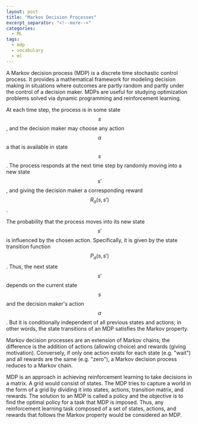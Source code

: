 ```yaml
---
layout: post
title: "Markov Decision Processes"
excerpt_separator: "<!--more-->"
categories:
  - ML
tags:
  - mdp 
  - vocabulary 
  - ml
---
```



<script src="https://cdn.mathjax.org/mathjax/latest/MathJax.js?config=TeX-AMS-MML_HTMLorMML" type="text/javascript"></script>



A Markov decision process (MDP) is a discrete time stochastic control process. 
It provides a mathematical framework for modeling decision making in situations where 
outcomes are partly random and partly under the control of a decision maker. 
MDPs are useful for studying optimization problems solved via dynamic programming and reinforcement learning. 



<!--more-->

At each time step, the process is in some state $$s$$, and the decision maker may choose any action
$$a$$ a that is available in state $$s$$. The process responds at the next time step by randomly 
moving into a new state $$s'$$, and giving the decision maker a corresponding reward 
$$R_{a}(s,s')$$.

The probability that the process moves into its new state $$s'$$ is influenced by the chosen action. 
Specifically, it is given by the state transition function $$P_{a}(s,s')$$. Thus, the next state
$$s'$$ depends on the current state $$s$$ and the decision maker's action $$a$$. 
But it is conditionally independent of all previous states and actions; 
in other words, the state transitions of an MDP satisfies the Markov property.

Markov decision processes are an extension of Markov chains; 
the difference is the addition of actions (allowing choice) and rewards (giving motivation). 
Conversely, if only one action exists for each state (e.g. "wait") and 
all rewards are the same (e.g. "zero"), a Markov decision process reduces to a Markov chain.


MDP is an approach in achieving reinforcement learning to take decisions in a matrix. 
A grid would consist of states. The MDP tries to capture a world 
in the form of a grid by dividing it into states, actions, transition matrix, and rewards. 
The solution to an MDP is called a policy and the objective is to find the optimal policy for a 
task that MDP is imposed. Thus, any reinforcement learning task composed of a set of states, 
actions, and rewards that follows the Markov property would be considered an MDP.


